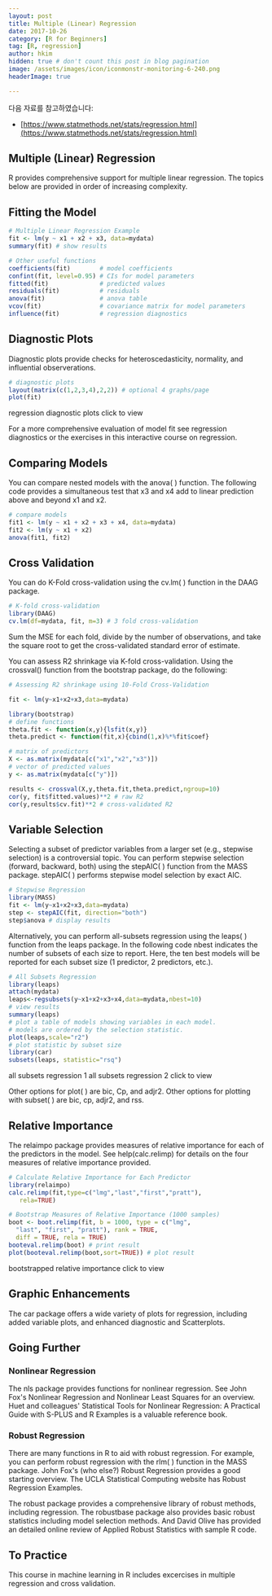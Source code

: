 ```yaml
---
layout: post  
title: Multiple (Linear) Regression
date: 2017-10-26  
category: [R for Beginners]  
tag: [R, regression]  
author: hkim  
hidden: true # don't count this post in blog pagination  
image: /assets/images/icon/iconmonstr-monitoring-6-240.png
headerImage: true

---
```


다음 자료를 참고하였습니다:  
- [https://www.statmethods.net/stats/regression.html](https://www.statmethods.net/stats/regression.html)

## Multiple (Linear) Regression
R provides comprehensive support for multiple linear regression. The topics below are provided in order of increasing complexity.

## Fitting the Model

```r
# Multiple Linear Regression Example
fit <- lm(y ~ x1 + x2 + x3, data=mydata)
summary(fit) # show results

# Other useful functions
coefficients(fit)        # model coefficients
confint(fit, level=0.95) # CIs for model parameters
fitted(fit)              # predicted values
residuals(fit)           # residuals
anova(fit)               # anova table
vcov(fit)                # covariance matrix for model parameters
influence(fit)           # regression diagnostics
```

## Diagnostic Plots
Diagnostic plots provide checks for heteroscedasticity, normality, and influential observerations.

```r
# diagnostic plots
layout(matrix(c(1,2,3,4),2,2)) # optional 4 graphs/page
plot(fit)
```
regression diagnostic plots click to view

For a more comprehensive evaluation of model fit see regression diagnostics or the exercises in this interactive course on regression.

## Comparing Models
You can compare nested models with the anova( ) function. The following code provides a simultaneous test that x3 and x4 add to linear prediction above and beyond x1 and x2.

```r
# compare models
fit1 <- lm(y ~ x1 + x2 + x3 + x4, data=mydata)
fit2 <- lm(y ~ x1 + x2)
anova(fit1, fit2)
```

## Cross Validation
You can do K-Fold cross-validation using the cv.lm( ) function in the DAAG package.

```r
# K-fold cross-validation
library(DAAG)
cv.lm(df=mydata, fit, m=3) # 3 fold cross-validation
```

Sum the MSE for each fold, divide by the number of observations, and take the square root to get the cross-validated standard error of estimate.

You can assess R2 shrinkage via K-fold cross-validation. Using the crossval() function from the bootstrap package, do the following:

```r
# Assessing R2 shrinkage using 10-Fold Cross-Validation

fit <- lm(y~x1+x2+x3,data=mydata)

library(bootstrap)
# define functions
theta.fit <- function(x,y){lsfit(x,y)}
theta.predict <- function(fit,x){cbind(1,x)%*%fit$coef}

# matrix of predictors
X <- as.matrix(mydata[c("x1","x2","x3")])
# vector of predicted values
y <- as.matrix(mydata[c("y")])

results <- crossval(X,y,theta.fit,theta.predict,ngroup=10)
cor(y, fit$fitted.values)**2 # raw R2
cor(y,results$cv.fit)**2 # cross-validated R2
```

## Variable Selection
Selecting a subset of predictor variables from a larger set (e.g., stepwise selection) is a controversial topic. You can perform stepwise selection (forward, backward, both) using the stepAIC( ) function from the MASS package. stepAIC( ) performs stepwise model selection by exact AIC.

```r
# Stepwise Regression
library(MASS)
fit <- lm(y~x1+x2+x3,data=mydata)
step <- stepAIC(fit, direction="both")
step$anova # display results
```

Alternatively, you can perform all-subsets regression using the leaps( ) function from the leaps package. In the following code nbest indicates the number of subsets of each size to report. Here, the ten best models will be reported for each subset size (1 predictor, 2 predictors, etc.).

```r
# All Subsets Regression
library(leaps)
attach(mydata)
leaps<-regsubsets(y~x1+x2+x3+x4,data=mydata,nbest=10)
# view results
summary(leaps)
# plot a table of models showing variables in each model.
# models are ordered by the selection statistic.
plot(leaps,scale="r2")
# plot statistic by subset size
library(car)
subsets(leaps, statistic="rsq")
```

all subsets regression 1 all subsets regression 2 click to view

Other options for plot( ) are bic, Cp, and adjr2. Other options for plotting with
subset( ) are bic, cp, adjr2, and rss.

## Relative Importance
The relaimpo package provides measures of relative importance for each of the predictors in the model. See help(calc.relimp) for details on the four measures of relative importance provided.

```r
# Calculate Relative Importance for Each Predictor
library(relaimpo)
calc.relimp(fit,type=c("lmg","last","first","pratt"),
   rela=TRUE)

# Bootstrap Measures of Relative Importance (1000 samples)
boot <- boot.relimp(fit, b = 1000, type = c("lmg",
  "last", "first", "pratt"), rank = TRUE,
  diff = TRUE, rela = TRUE)
booteval.relimp(boot) # print result
plot(booteval.relimp(boot,sort=TRUE)) # plot result
```

bootstrapped relative importance click to view

## Graphic Enhancements
The car package offers a wide variety of plots for regression, including added variable plots, and enhanced diagnostic and Scatterplots.

## Going Further

### Nonlinear Regression
The nls package provides functions for nonlinear regression. See John Fox's Nonlinear Regression and Nonlinear Least Squares for an overview. Huet and colleagues' Statistical Tools for Nonlinear Regression: A Practical Guide with S-PLUS and R Examples is a valuable reference book.

### Robust Regression
There are many functions in R to aid with robust regression. For example, you can perform robust regression with the rlm( ) function in the MASS package. John Fox's (who else?) Robust Regression provides a good starting overview. The UCLA Statistical Computing website has Robust Regression Examples.

The robust package provides a comprehensive library of robust methods, including regression. The robustbase package also provides basic robust statistics including model selection methods. And David Olive has provided an detailed online review of Applied Robust Statistics with sample R code.

## To Practice
This course in machine learning in R includes excercises in multiple regression and cross validation.
